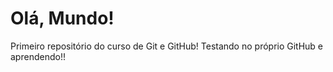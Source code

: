 # Olá, Mundo!
 Primeiro repositório do curso de Git e GitHub!
 Testando no próprio GitHub e aprendendo!!
